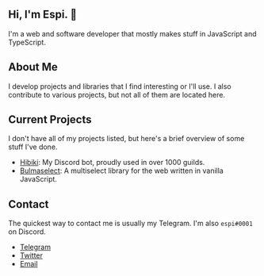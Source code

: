 ## Hi, I'm Espi. 👋
I'm a web and software developer that mostly makes stuff in JavaScript and TypeScript.

## About Me
I develop projects and libraries that I find interesting or I'll use. I also contribute to various projects, but not all of them are located here.

## Current Projects
I don't have all of my projects listed, but here's a brief overview of some stuff I've done.
- [Hibiki][Hibiki]: My Discord bot, proudly used in over 1000 guilds.
- [Bulmaselect][Bulmaselect]: A multiselect library for the web written in vanilla JavaScript.

## Contact
The quickest way to contact me is usually my Telegram. I'm also `espi#0001` on Discord.
- [Telegram][Telegram]
- [Twitter][Twitter]
- [Email][Email]

[Hibiki]: https://github.com/smolespi/Hibiki "Hibiki"
[Bulmaselect]: https://github.com/resolvedxd/bulmaselect "Bulmaselect"
[Telegram]: https://t.me/smolespi "Telegram: @smolespi"
[Twitter]: https://twitter.com/smolespi "Twitter: @smolespi"
[Website]: https://espi.me "Website: espi.me"
[Email]: mailto:contact@espi.me "Email: contact@espi.me"
